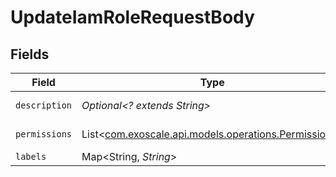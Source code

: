 # UpdateIamRoleRequestBody


## Fields

| Field                                                                                          | Type                                                                                           | Required                                                                                       | Description                                                                                    |
| ---------------------------------------------------------------------------------------------- | ---------------------------------------------------------------------------------------------- | ---------------------------------------------------------------------------------------------- | ---------------------------------------------------------------------------------------------- |
| `description`                                                                                  | *Optional<? extends String>*                                                                   | :heavy_minus_sign:                                                                             | IAM Role description                                                                           |
| `permissions`                                                                                  | List<[com.exoscale.api.models.operations.Permissions](../../models/operations/Permissions.md)> | :heavy_minus_sign:                                                                             | IAM Role permissions                                                                           |
| `labels`                                                                                       | Map<String, *String*>                                                                          | :heavy_minus_sign:                                                                             | N/A                                                                                            |